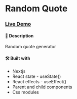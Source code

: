 # Random Quote

### [Live Demo](http://localhost:3000/)

#### 📝 Description

Random quote generator

#### 🛠️ Built with

-   Nextjs
-   React state - useState()
-   React effects - useEffect()
-   Parent and child components
-   Css modules
